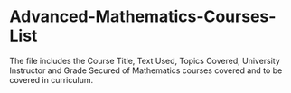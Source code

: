 # Advanced-Mathematics-Courses-List
The file includes the Course Title, Text Used, Topics Covered, University Instructor and Grade Secured of Mathematics courses covered and to be covered in curriculum.
